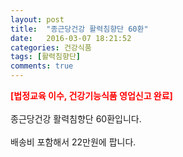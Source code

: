 ```yaml
---
layout: post
title:  "종근당건강 활력침향단 60환"
date:   2016-03-07 18:21:52
categories: 건강식품
tags: [활력침향단]
comments: true
---
```


<strong><span style="color: rgb(255, 0, 0);">[법정교육 이수, 건강기능식품 영업신고 완료]</span></strong>
<br><br>
종근당건강 활력침향단 60환입니다.
<br><br>
배송비 포함해서 22만원에 팝니다.
<br>
<br>
<img class="image" src="https://3.bp.blogspot.com/-VpEp1538slQ/W_qpRQeaXZI/AAAAAAAAA4k/2L_ksumDPM03zGye9P5RFCtclkzhBRPoACLcBGAs/s320/435783457346.jpg" alt=""/>
<br>
<br>
<img class="image" src="http://www.nbbang.co.kr/data/webedit/20180515174144_edrvyshf.jpg" alt=""/>  